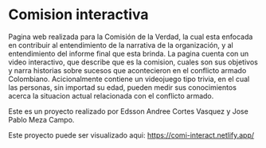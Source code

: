 # Comision interactiva

Pagina web realizada para la Comisión de la Verdad, la cual esta enfocada en contribuir al entendimiento de la narrativa de la organización, y al entendimiento del informe final que esta brinda.
La pagina cuenta con un video interactivo, que describe que es la comision, cuales son sus objetivos y narra historias sobre sucesos que acontecieron en el conflicto armado Colombiano.
Acicionalmente contiene un videojuego tipo trivia, en el cual las personas, sin importad su edad, pueden medir sus conocimientos acerca la situacion actual relacionada con el conflicto armado.

Este es un proyecto realizado por Edsson Andree Cortes Vasquez y Jose Pablo Meza Campo.

Este proyecto puede ser visualizado aqui: https://comi-interact.netlify.app/
